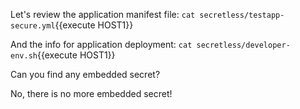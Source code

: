 

Let's review the application manifest file:
`cat secretless/testapp-secure.yml`{{execute HOST1}}

And the info for application deployment:
`cat secretless/developer-env.sh`{{execute HOST1}}

Can you find any embedded secret?

No, there is no more embedded secret!
